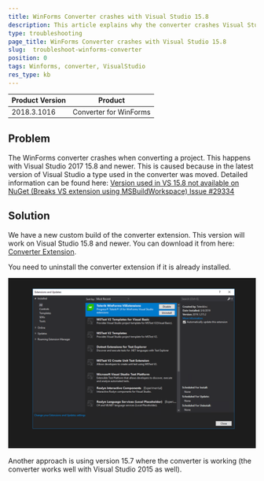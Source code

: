 ```yaml
---
title: WinForms Converter crashes with Visual Studio 15.8
description: This article explains why the converter crashes Visual Studio
type: troubleshooting
page_title: WinForms Converter crashes with Visual Studio 15.8
slug:  troubleshoot-winforms-converter
position: 0
tags: Winforms, converter, VisualStudio
res_type: kb
---
```


|Product Version|Product|
|----|----|
|2018.3.1016|Converter for WinForms| 

## Problem

The WinForms converter crashes when converting a project. This happens with Visual Studio 2017 15.8 and newer. This is caused because in the latest version of Visual Studio a type used in the converter was moved. Detailed information can be found here: [Version used in VS 15.8 not available on NuGet (Breaks VS extension using MSBuildWorkspace) Issue #29334](https://github.com/dotnet/roslyn/issues/29334)

## Solution

We have a new custom build of the converter extension. This version will work on Visual Studio 15.8 and newer. You can download it from here: [Converter Extension](https://www.telerik.com/docs/default-source/ui-for-winforms/telerik-wincontrols-converter-vspackage-vsix.zip?sfvrsn=f91dc85c_2).  

You need to uninstall the converter extension if it is already installed.

![converter-exception 001](images/converter-exception001.png)

Another approach is using version 15.7 where the converter is working (the converter works well with Visual Studio 2015 as well). 
